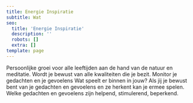 ```yaml
---
title: Energie Inspiratie
subtitle: Wat
seo:
  title: 'Energie Inspiratie'
  description: ''
  robots: []
  extra: []
template: page
---
```

Persoonlijke groei voor alle leeftijden aan de hand van de natuur en meditatie. Wordt je bewust van alle kwaliteiten die je bezit. Monitor je gedachten en je gevoelens Wat speelt er binnen in jouw? Als jij je bewust bent van je gedachten en gevoelens en ze herkent kan je ermee spelen. Welke gedachten en gevoelens zijn helpend, stimulerend, beperkend.
